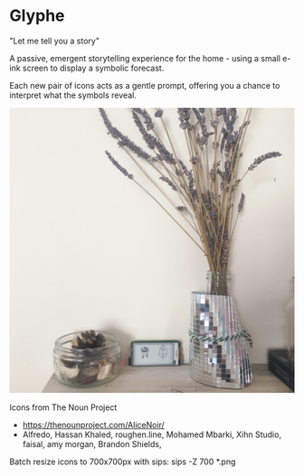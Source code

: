 # Glyphe

"Let me tell you a story"

A passive, emergent storytelling experience for the home - using a small e-ink screen to display a symbolic forecast.

Each new pair of icons acts as a gentle prompt, offering you a chance to interpret what the symbols reveal.

![Image of Glyphe](https://github.com/suttree/glyphe/blob/master/glyphe.jpg?raw=true)

Icons from The Noun Project
- https://thenounproject.com/AliceNoir/
- Alfredo, Hassan Khaled, roughen.line, Mohamed Mbarki, Xihn Studio, faisal, amy morgan, Brandon Shields, 

Batch resize icons to 700x700px with sips:
sips -Z 700 *.png

